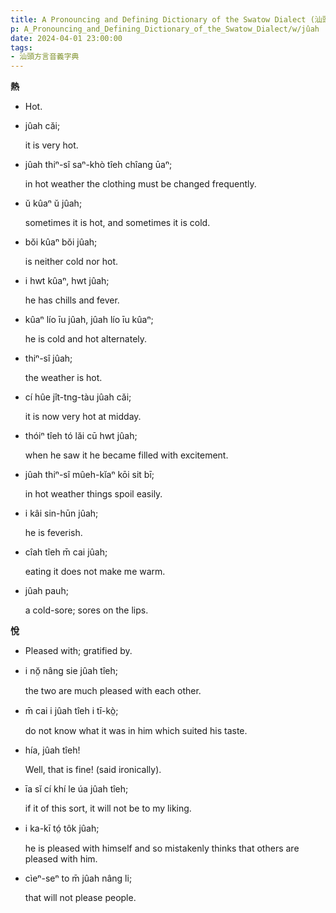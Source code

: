 ```yaml
---
title: A Pronouncing and Defining Dictionary of the Swatow Dialect (汕頭方言音義字典) / jûah
p: A_Pronouncing_and_Defining_Dictionary_of_the_Swatow_Dialect/w/jûah
date: 2024-04-01 23:00:00
tags: 
- 汕頭方言音義字典
---
```



**熱**
- Hot.

- jûah căi;

  it is very hot.

- jûah thiⁿ-sî saⁿ-khò tîeh chîang ūaⁿ;

  in hot weather the clothing must be changed frequently.

- ŭ kûaⁿ ŭ jûah;

  sometimes it is hot, and sometimes it is cold.

- bŏi kûaⁿ bŏi jûah;

  is neither cold nor hot.

- i hwt kûaⁿ, hwt jûah;

  he has chills and fever.

- kûaⁿ lío īu jûah, jûah lío īu kûaⁿ;

  he is cold and hot alternately.

- thiⁿ-sî jûah;

  the weather is hot.

- cí hûe jît-tng-tàu jûah căi;

  it is now very hot at midday.

- thóiⁿ tîeh tó lăi cū hwt jûah;

  when he saw it he became filled with excitement.

- jûah thiⁿ-sî mûeh-kĭaⁿ kōi sit bī;

  in hot weather things spoil easily.

- i kâi sin-hūn jûah;

  he is feverish.

- cîah tîeh m̄ cai jûah;

  eating it does not make me warm.

- jûah pauh;

  a cold-sore; sores on the lips.

**悅**
- Pleased with; gratified by.

- i nŏ̤ nâng sie jûah tîeh;

  the two are much pleased with each other.

- m̄ cai i jûah tîeh i tī-kò̤;

  do not know what it was in him which suited his taste.

- hía, jûah tîeh!

  Well, that is fine! (said ironically).

- īa sĭ cí khí le úa jûah tîeh;

  if it of this sort, it will not be to my liking.

- i ka-kī tó̤ tôk jûah;

  he is pleased with himself and so mistakenly thinks that others are pleased with him.

- cìeⁿ-seⁿ to m̄ jûah nâng li;

  that will not please people.